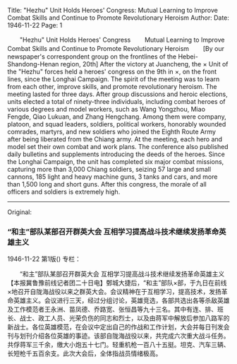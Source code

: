 Title: "Hezhu" Unit Holds Heroes' Congress: Mutual Learning to Improve Combat Skills and Continue to Promote Revolutionary Heroism
Author:
Date: 1946-11-22
Page: 1

　　"Hezhu" Unit Holds Heroes' Congress
　　Mutual Learning to Improve Combat Skills and Continue to Promote Revolutionary Heroism
　　[By our newspaper's correspondent group on the frontlines of the Hebei-Shandong-Henan region, 20th] After the victory at Juancheng, the × Unit of the "Hezhu" forces held a heroes' congress on the 9th in ×, on the front lines, since the Longhai Campaign. The spirit of the meeting was to learn from each other, improve skills, and promote revolutionary heroism. The meeting lasted for three days. After group discussions and heroic elections, units elected a total of ninety-three individuals, including combat heroes of various degrees and model workers, such as Wang Yongzhou, Miao Fengde, Qiao Lukuan, and Zhang Hengchang. Among them were company, platoon, and squad leaders, soldiers, political workers, honorably wounded comrades, martyrs, and new soldiers who joined the Eighth Route Army after being liberated from the Chiang army. At the meeting, each hero and model set their own combat and work plans. The conference also published daily bulletins and supplements introducing the deeds of the heroes. Since the Longhai Campaign, the unit has completed six major combat missions, capturing more than 3,000 Chiang soldiers, seizing 57 large and small cannons, 185 light and heavy machine guns, 3 tanks and cars, and more than 1,500 long and short guns. After this congress, the morale of all officers and soldiers is extremely high.



<hr /> 

Original: 


### “和主”部队某部召开群英大会  互相学习提高战斗技术继续发扬革命英雄主义

1946-11-22
第1版()
专栏：

　　“和主”部队某部召开群英大会
    互相学习提高战斗技术继续发扬革命英雄主义
    【本报冀鲁豫前线记者团二十日电】鄄城大捷后，“和主”部队×部，于九日在前线×地召开自陇海战役以来之群英大会。会议精神在于互相学习，提高技术，发扬革命英雄主义。会议进行三天，经过分组讨论，英雄竞选，各部共选出各等杀敌英雄及工作模范者王永洲、苗凤德、乔路宽、张恒昌等九十三名。其中有连、排、班长、战士、政工人员、光荣负伤的同志和烈士，以及由蒋军中解放后参加八路军的新战士。各位英雄模范，在会议中定出自己的作战和工作计划，大会并每日刊发会刊与划刊介绍各位英雄的事迹。该部自陇海战役以来，共完成六次重大战斗任务。共俘蒋军三千余，缴大小炮五十七门。轻重机枪一百八十五挺。坦克、汽车三辆、长短枪千五百余支。此次大会后，全体指战员情绪极高。

